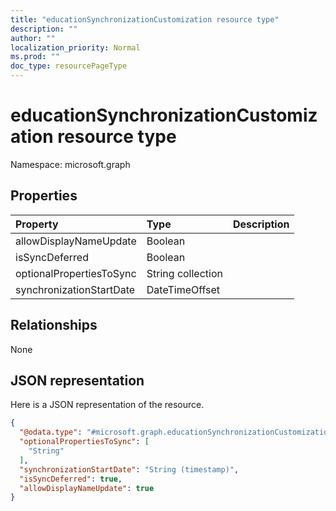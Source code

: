 ```yaml
---
title: "educationSynchronizationCustomization resource type"
description: ""
author: ""
localization_priority: Normal
ms.prod: ""
doc_type: resourcePageType
---
```


# educationSynchronizationCustomization resource type


Namespace: microsoft.graph



## Properties
|Property|Type|Description|
|:---|:---|:---|
|allowDisplayNameUpdate|Boolean||
|isSyncDeferred|Boolean||
|optionalPropertiesToSync|String collection||
|synchronizationStartDate|DateTimeOffset||

## Relationships
None

## JSON representation
Here is a JSON representation of the resource.
<!-- {
  "blockType": "resource",
  "@odata.type": "microsoft.graph.educationSynchronizationCustomization"
}
-->
``` json
{
  "@odata.type": "#microsoft.graph.educationSynchronizationCustomization",
  "optionalPropertiesToSync": [
    "String"
  ],
  "synchronizationStartDate": "String (timestamp)",
  "isSyncDeferred": true,
  "allowDisplayNameUpdate": true
}
```

